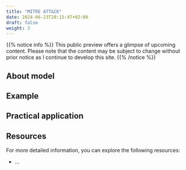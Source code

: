 ```yaml
---
title: "MITRE ATT&CK"
date: 2024-06-23T20:15:47+02:00
draft: false
weight: 3
---
```


{{% notice info %}}
This public preview offers a glimpse of upcoming content. Please note that the content may be subject to change without prior notice as I continue to develop this site.
{{% /notice %}}

## About model

## Example

## Practical application

## Resources

For more detailed information, you can explore the following resources:
- ...
